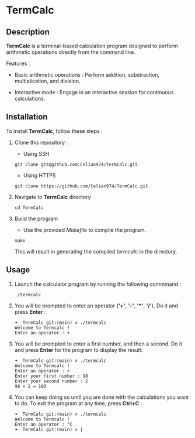 # TermCalc

## Description

**TermCalc** is a terminal-based calculation program designed to perform arithmetic operations directly from the command line.

Features :

- Basic arithmetic operations : Perform addition, substraction, multiplication, and division.

- Interactive mode : Engage in an interactive session for continuous calculations.



## Installation

To install **TermCalc**, follow these steps :

1. Clone this repository :


    - Using SSH

    ```
    git clone git@github.com:Celian974/TermCalc.git
    ```

    - Using HTTPS

    ```
    git clone https://github.com/Celian974/TermCalc.git
    ```

2. Navigate to **TermCalc** directory

    ```
    cd TermCalc
    ```

3. Build the program

    - Use the provided *Makefile* to compile the program.
    ```
    make
    ```
   This will result in generating the compiled *termcalc* in the directory.

## Usage

1. Launch the calculator program by running the following commmand :

    ```
    ./termcalc
    ```
2. You will be prompted to enter an operator (**'+'**, **'-'**, **'*'**, **'/'**). Do it and press **Enter** :

    ```
    ➜  TermCalc git:(main) ✗ ./termcalc
    Welcome to Termcalc !
    Enter an operator : +
    ```
3. You will be prompted to enter a first number, and then a second. Do it and press **Enter** for the program to display the result:

    ```
    ➜  TermCalc git:(main) ✗ ./termcalc
    Welcome to Termcalc !
    Enter an operator : +
    Enter your first number : 98
    Enter your second number : 2
    98 + 2 = 100
    ```

4. You can keep doing so until you are done with the calculations you want to do. To exit the program at any time, press **Ctrl+C** :

    ```
    ➜  TermCalc git:(main) ✗ ./termcalc
    Welcome to Termcalc !
    Enter an operator : ^C
    ➜  TermCalc git:(main) ✗ |
    ```
